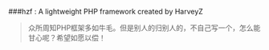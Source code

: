 ###hzf : A lightweight PHP framework created by HarveyZ
<blockquote>众所周知PHP框架多如牛毛。但是别人的归别人的，不自己写一个，怎么能甘心呢？希望如愿以偿！</blockquote>